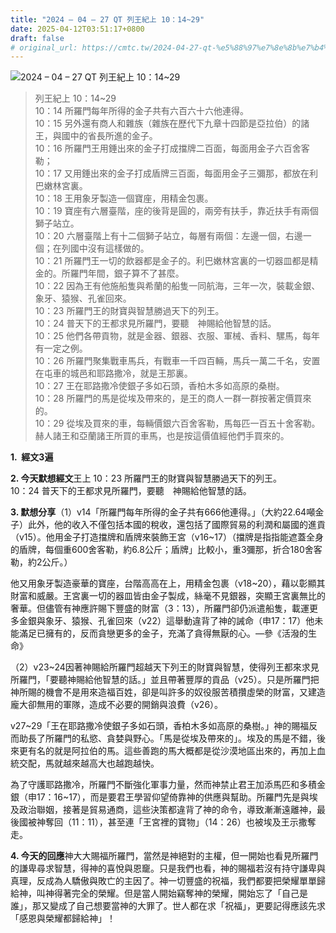 ```yaml
---
title: "2024 – 04 – 27 QT 列王紀上 10：14~29"
date: 2025-04-12T03:51:17+0800
draft: false
# original_url: https://cmtc.tw/2024-04-27-qt-%e5%88%97%e7%8e%8b%e7%b4%80%e4%b8%8a-10%ef%bc%9a1429
---
```


![2024 – 04 – 27 QT 列王紀上 10：14~29](/images/qt.jpg  "2024 – 04 – 27 QT 列王紀上 10：14~29")

> 列王紀上 10：14~29  
> 10：14 所羅門每年所得的金子共有六百六十六他連得。  
> 10：15 另外還有商人和雜族（雜族在歷代下九章十四節是亞拉伯）的諸王，與國中的省長所進的金子。  
> 10：16 所羅門王用錘出來的金子打成擋牌二百面，每面用金子六百舍客勒；  
> 10：17 又用錘出來的金子打成盾牌三百面，每面用金子三彌那，都放在利巴嫩林宮裏。  
> 10：18 王用象牙製造一個寶座，用精金包裹。  
> 10：19 寶座有六層臺階，座的後背是圓的，兩旁有扶手，靠近扶手有兩個獅子站立。  
> 10：20 六層臺階上有十二個獅子站立，每層有兩個：左邊一個，右邊一個；在列國中沒有這樣做的。  
> 10：21 所羅門王一切的飲器都是金子的。利巴嫩林宮裏的一切器皿都是精金的。所羅門年間，銀子算不了甚麼。  
> 10：22 因為王有他施船隻與希蘭的船隻一同航海，三年一次，裝載金銀、象牙、猿猴、孔雀回來。  
> 10：23 所羅門王的財寶與智慧勝過天下的列王。  
> 10：24 普天下的王都求見所羅門，要聽　神賜給他智慧的話。  
> 10：25 他們各帶貢物，就是金器、銀器、衣服、軍械、香料、騾馬，每年有一定之例。  
> 10：26 所羅門聚集戰車馬兵，有戰車一千四百輛，馬兵一萬二千名，安置在屯車的城邑和耶路撒冷，就是王那裏。  
> 10：27 王在耶路撒冷使銀子多如石頭，香柏木多如高原的桑樹。  
> 10：28 所羅門的馬是從埃及帶來的，是王的商人一群一群按著定價買來的。  
> 10：29 從埃及買來的車，每輛價銀六百舍客勒，馬每匹一百五十舍客勒。赫人諸王和亞蘭諸王所買的車馬，也是按這價值經他們手買來的。

**1.  經文3遍**

**2. 今天默想經文**王上 10：23 所羅門王的財寶與智慧勝過天下的列王。  
10：24 普天下的王都求見所羅門，要聽　神賜給他智慧的話。

**3. 默想分享**（1）v14「所羅門每年所得的金子共有666他連得。」（大約22.64噸金子）此外，他的收入不僅包括本國的稅收，還包括了國際貿易的利潤和屬國的進貢（v15）。他用金子打造擋牌和盾牌來裝飾王宮（v16~17）（擋牌是指指能遮蓋全身的盾牌，每個重600舍客勒，約6.8公斤；盾牌」比較小，重3彌那，折合180舍客勒，約2公斤。）

他又用象牙製造豪華的寶座，台階高高在上，用精金包裹（v18~20），藉以彰顯其財富和威嚴。王宮裏一切的器皿皆由金子製成，絲毫不見銀器，突顯王宮裏無比的奢華。但儘管有神應許賜下豐盛的財富（3：13），所羅門卻仍派遣船隻，載運更多金銀與象牙、猿猴、孔雀回來（v22）這舉動違背了神的誡命（申17：17）他未能滿足已擁有的，反而貪戀更多的金子，充滿了貪得無厭的心。—參《活潑的生命》

（2）v23~24因著神賜給所羅門超越天下列王的財寶與智慧，使得列王都來求見所羅門，「要聽神賜給他智慧的話。」並且帶著豐厚的貢品（v25）。只是所羅門把神所賜的機會不是用來造福百姓，卻是叫許多的奴役服苦積攢虛榮的財富，又建造龐大卻無用的軍隊，造成不必要的開銷與浪費（v26）。

v27~29「王在耶路撒冷使銀子多如石頭，香柏木多如高原的桑樹。」神的賜福反而助長了所羅門的私慾、貪婪與野心。「馬是從埃及帶來的」。埃及的馬是不錯，後來更有名的就是阿拉伯的馬。這些善跑的馬大概都是從沙漠地區出來的，再加上血統交配，馬就越來越高大也越跑越快。

為了守護耶路撒冷，所羅門不斷強化軍事力量，然而神禁止君王加添馬匹和多積金銀（申17：16~17），而是要君王學習仰望倚靠神的供應與幫助。所羅門先是與埃及政治聯姻，接著是貿易通商，這些決策都違背了神的命令，導致漸漸遠離神，最後國被神奪回（11：11），甚至連「王宮裡的寶物」（14：26）也被埃及王示撒奪走。

**4. 今天的回應**神大大賜福所羅門，當然是神絕對的主權，但一開始也看見所羅門的謙卑尋求智慧，得神的喜悅與恩竉。只是我們也看，神的賜福若沒有持守謙卑與真理，反成為人驕傲與敗亡的主因了。神一切豐盛的祝福，我們都要把榮耀單單歸給神，叫神得著完全的榮耀。但是當人開始竊奪神的榮耀，開始忘了「自己是誰」，那又變成了自己想要當神的大罪了。世人都在求「祝福」，更要記得應該先求「感恩與榮耀都歸給神」！